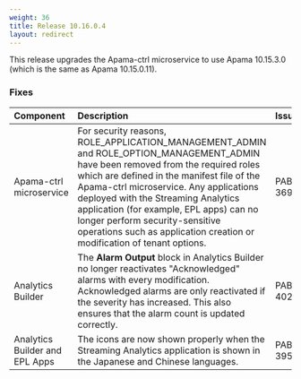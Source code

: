 ```yaml
---
weight: 36
title: Release 10.16.0.4
layout: redirect
---
```


This release upgrades the Apama-ctrl microservice to use Apama 10.15.3.0 (which is the same as Apama 10.15.0.11).

### Fixes

<table>
<colgroup>
    <col style="width: 15%;">
    <col style="width: 70%;">
    <col style="width: 15%;">
</colgroup>
<thead>
<tr>
<th style="text-align:left">Component</th>
<th style="text-align:left">Description</th>
<th style="text-align:left">Issue</th>
</tr>
</thead>
<tbody>

<tr>
<td style="text-align:left">Apama-ctrl microservice</td>
<td style="text-align:left">For security reasons, ROLE_APPLICATION_MANAGEMENT_ADMIN and ROLE_OPTION_MANAGEMENT_ADMIN have been
removed from the required roles which are defined in the manifest file of the Apama-ctrl microservice.
Any applications deployed with the Streaming Analytics application (for example, EPL apps) can no longer
perform security-sensitive operations such as application creation or modification of tenant options.</td>
<td style="text-align:left">PAB-3691</td>
</tr>
<tr>
<td style="text-align:left">Analytics Builder</td>
<td style="text-align:left">The <b>Alarm Output</b> block in Analytics Builder no longer reactivates "Acknowledged"
alarms with every modification.
Acknowledged alarms are only reactivated if the severity has increased.
This also ensures that the alarm count is updated correctly.</td>
<td style="text-align:left">PAB-4025</td>
</tr>
<tr>
<td style="text-align:left">Analytics Builder and EPL Apps</td>
<td style="text-align:left">The icons are now shown properly when the Streaming Analytics application
is shown in the Japanese and Chinese languages. </td>
<td style="text-align:left">PAB-3953</td>
</tr>

</tbody>
</table>
